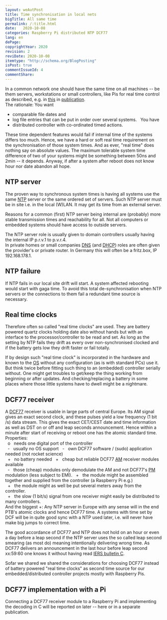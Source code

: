 ```yaml
---
layout: weAutPost
title: Time synchronisation in local nets
bigTitle: All same time
permalink: /:title.html
date:   2020-10-08
categories: Raspberry Pi distributed NTP DCF77
lang: en
dePage:
copyrightYear: 2020
revision: 2
reviDate: 2020-10-08
itemtype: "http://schema.org/BlogPosting"
isPost: true
commentIssueId: 4
commentShare:
---
```


In a common network one should have the same time on all machines -- be them 
servers, workstations or small controllers, like Pis for real
time control as described, e.g. in [this](https://a-weinert.de/pub/raspberry4remoteServices.pdf "Raspberry for remote services") in<!--more--> 
   [publication](https://a-weinert.de/pub/ "by A. Weinert").   
The rationale: You want
 - comparable file dates and
 - log file entries that can be put in order over several
   systems. &nbsp; You have
 - distributed controller with co-ordinated timed actions.
 
These time dependent features would fail if internal time of the 
systems differs too much. Hence, we have a hard or soft real time 
requirement on the synchronisation of those system times. And as ever,
"real time" does nothing say on absolute values. The maximum tolerable 
system time difference of two of your systems might be something between
50ns and 2min -- it depends. Anyway, if after a system after reboot does not 
know hour nor date abandon all hope.

## NTP server

The proven way to synchronous system times is having all systems use the 
same [NTP](#ntp-server "Net time protocol")  server or the same ordered
set of servers.
Such NTP server must
be in site i.e. in the local (W)LAN. It may get its 
time from an external server.

Reasons for a common (first) NTP server being internal are (probably) more
stable transmission times and reachability for all. Not all computers or
embedded systems should have access to outside servers.

The NTP server role is usually given to domain controllers usually having
the internal IP p.r.v.1 to p.v.r.4.   
In private homes or small companies 
[DNS](#ntp-server "Domain name system")  (and 
[DHCP](#ntp-server "Dynymic host configuration protocol")) roles
are often given the provider's or private router. In Germany this will
often be a fritz.box, IP 192.168.178.1.

## NTP failure

If NTP fails in our local site drift will start. A system affected rebooting
would start with gaga time. To avoid this total de-synchronisation when NTP
servers or the connections to them fail a redundant time source 
is necessary.

## Real time clocks

Therefore often so called "real time clocks" are used. They are battery 
powered quartz clocks holding date also  without hands but with an interface
to the processor/controller to be read and set. As long as the setting by
NTP fails they drift as every over non-synchronised clocked and if the
battery gets low they drift faster or fail totally.

If by design such "real time clock" is incorporated in the hardware and
known to the [OS](#real-time-clocks "Operating System")
without any configuration (as is with standard PCs) use it.    
But think twice before fitting such thing to an (embedded) controller
serially without. One might get troubles to get/keep the thing working
from beginning or after updates. And checking/replacing a battery in some
places where those little systems have to dwell might be a nightmare.

## DCF77 receiver

A [DCF77](#dcf77-receiver
 "the callsign of the long wave time transmitter in Mainflingen, D")
 receiver is usable in large parts of central Europe. Its AM signal
gives an exact second clock, and these pulses yield a low frequency 
(1 bit /s) data stream. This gives the exact CET/CEST date and time 
information as well as DST on or off and leap seconds announcement.  Hence
within a minute after start of receiving or reboot one has the atomic
standard time. Properties:    
 &nbsp; o &nbsp; needs one digital port of the controller    
 &nbsp; - &nbsp; usually no OS support
 &nbsp; - &nbsp; own DCF77 software / (sudo) application needed (not  rocket 
 science)        
 &nbsp; + &nbsp; no battery needed
 &nbsp; + &nbsp; cheap but reliable DCF77 
  [AM](#dcf77-receiver "amplitude modulation") receiver modules available   
 &nbsp; - &nbsp; those (cheap) modules only demodulate the AM
   and not DCF77's 
  [PM](#dcf77-receiver "phase modulation") modulation
   (less subject to EMI).
 &nbsp; + &nbsp; the module might be assembled together and supplied
   from the controller (a Raspberry Pi e.g.)    
 &nbsp; + &nbsp; the module might as well be put several meters away from
   the controller.    
 &nbsp; + &nbsp; the slow (1 bit/s) signal from one receiver might easily
   be distributed to many controllers.    
And the biggest +:
Any NTP server in Europe with any sense will in the end PTB's atomic
clocks and hence DCF77 time. A systems with time set by DCF will be in quite
good sync with a NTP used later, i.e. will never have make big jumps to
correct time.

The good accordance of DCF77 and NTP does not hold on an hour or even a day
before a leap second if the NTP server uses the so called leap second
smearing (as most do) meaning intentionally delivering wrong time. As DCF77 
delivers an announcement in the last hour before leap second xx:59:60 one
knows it without having read
[IERS bulletin C](https://www.iers.org/SharedDocs/News/EN/BulletinC.html
"Earth Rotation Services").

Sofar we shared we shared the considerations for choosing DCF77 instead 
of battery powered "real time clocks" as second time source for our 
embedded/distributed controller projects mostly with Raspberry Pis.

## DCF77 implementation with a Pi

Connecting a DCF77 receiver module to a Raspberry Pi and implementing the
decoding in C will be reported on later -- here or in a separate publication.


